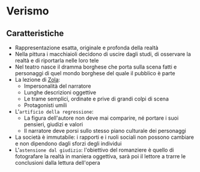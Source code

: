 # Verismo

## Caratteristiche

- Rappresentazione esatta, originale e profonda della realtà
- Nella pittura i macchiaioli decidono di uscire dagli studi, di osservare la realtà e di riportarla nelle loro tele
- Nel teatro nasce il dramma borghese che porta sulla scena fatti e personaggi di quel mondo borghese del quale il pubblico è parte
- La lezione di [Zola][emile-zola]:
  - Impersonalità del narratore
  - Lunghe descrizioni oggettive
  - Le trame semplici, ordinate e prive di grandi colpi di scena
  - Protagonisti umili
- L'`artificio della regressione`:
  - La figura dell'autore non deve mai comparire, né portare i suoi pensieri, giudizi e valori
  - Il narratore deve porsi sullo stesso piano culturale dei personaggi
- La società è immutabile: i rapporti e i ruoli sociali non possono cambiare e non dipendono dagli sforzi degli individui
- L'`astensione dal giudizio`: l'obiettivo del romanziere è quello di fotografare la realtà in maniera oggettiva, sarà poi il lettore a trarre le conclusioni dalla lettura dell'opera

[emile-zola]: Emile-Zola.md
